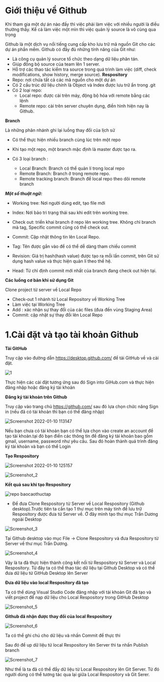 # Giới thiệu về Github
Khi tham gia một dự án nào đấy thì việc phải làm việc với nhiều người là điều thường thấy. Kể cả làm việc một mìn thì việc quản lý source là vô cùng qua trọng

Github là một dịch vụ nổi tiếng cung cấp kho lưu trữ mã nguồn Git cho các dự án phần mềm. Github có đầy đủ những tính năng của Git như: 

- Là công cụ quản lý source tổ chức theo dạng dữ liệu phân tán.
- Giúp đồng bộ source của team lên 1 server.
- Hỗ trợ các thao tác kiểm tra source trong quá trình làm việc (diff, check modifications, show history, merge source).
**Respository**
- Repo: nơi chứa tất cả các mã nguồn cho một dự án
- Có 2 cấu trúc dữ liệu chính là Object và Index được lưu trữ ẩn trong .git
- Có 2 loại repo: 
	+ Local repo: được cài trên máy, động bộ hóa với remote bằng các lệnh
	+ Remote repo: cài trên server chuyên dụng, điền hình hiện nay là Github.

**Branch**

Là những phân nhánh ghi lại luồng thay đổi của lịch sử
- Có thể thực hiện nhiều branch cùng lúc trên một repo
- Khi tạo một repo, một branch mặc định là master được tạo ra.

- Có 3 loại branch : 

	+ Local Branch: Branch có thể quản lí trong local repo
	+ Remote Branch: Branch ở trong remote repo.
	+ Remote tracking branch: Branch để local repo theo dõi remote branch

***Một số thuật ngữ:***

- Working tree: Nơi người dùng edit, tạo file mới

- Index: Nơi bảo trì trạng thái sau khi edit trên working tree.

- Check out: triển khai branch ở repo lên working tree. Không chỉ branch mà tag, Specific commit cũng có thể check out.

- Commit: Cập nhật thông tin lên Local Repo.

- Tag: Tên được gắn vào để có thể dễ dàng tham chiếu commit

- Revision: Giá trị hash(hash value) được tạo ra mỗi lần commit, trên Git sử dụng hash value và thực hiện quản lí theo thế hệ.

- Head: Từ chỉ định commit mới nhất của branch đang check out hiện tại.

**Các luồng cơ bản khi sử dụng Git**

Clone project từ server về Local Repo

- Check-out 1 nhánh từ Local Repository về Working Tree
- Làm việc tại Working Tree
- Add : xác nhận sự thay đổi của các files (đưa đến vùng Staging Area)
- Commit: cập nhật sự thay đổi lên Local Repo
# 1.Cài đặt và tạo tài khoản Github
**Tải GitHub**

Truy cập vào đường dẫn https://desktop.github.com/ để tải GitHub về và cài đặt.

![1](https://user-images.githubusercontent.com/97416839/148877142-b1cccef9-3616-48fe-9ace-34196af1b6f2.png)

Thực hiện các cài đặt tương ứng sau đó Sign into GiHub.com và thực hiện đăng nhập hoặc đăng ký tài khoản

**Đăng ký tài khoản trên Github** 

Truy cập vào trang chủ https://github.com/ 
sau đó lựa chọn chức năng Sign in (nếu đã có tài khoản thì bạn có thể đăng nhập)

![Screenshot 2022-01-10 113147](https://user-images.githubusercontent.com/97416839/148719170-5d8f727e-8ae8-4780-8541-94510be37587.png)

Nếu bạn chưa có tài khoản bạn có thể lựa chọn vào create an account để tạo tài khoản.tại đó bạn điền các thông tin để đăng ký tài khoản bao gồm gmail, username, password như yêu cầu. Sau đó hoàn thành quá trình đăng ký tài khoản và bạn có thể Login 

**Tạo Respository**

![Screenshot 2022-01-10 125157](https://user-images.githubusercontent.com/97416839/148723355-3443e324-99aa-400c-94b6-e50b8d943c23.png)

![Screenshot_2](https://user-images.githubusercontent.com/97416839/148918095-f950117c-5d10-4f7b-9776-e0b8f307d367.png)

**Kết quả sau khi tạo Respository**

![repo baocaothuctap](https://user-images.githubusercontent.com/97416839/148918565-5ff4f6da-b693-41f4-978d-11b284b4a314.png)

* Để đưa Clone Respository từ Server về Local Respository (Github desktop).Trước tiên ta cần tạo 1 thư mục trên máy tính để lưu trữ Respository được đưa từ Server về. Ở đây mình tạo thư mục Trần Dương ngoài Desktop

![Screenshot_3](https://user-images.githubusercontent.com/97416839/148919654-fcd73173-e1b0-4164-8661-705e18b3b6fb.png)

 Tại Github desktop vào mục File -> Clone Respository và đưa Respository từ Server về thư mục Trần Dương.

![Screenshot_4](https://user-images.githubusercontent.com/97416839/148920079-5f88ae5f-0a9f-406d-bd31-4ae41929f271.png)

Vậy là ta đã thực hiện thành công kết nối từ Respository từ Server và Local Respository. Từ đây ta có thể thao tác dữ liệu tại Github Desktop và có thể đưa dữ liệu từ GitHub Desktop lên Server

**Đưa dữ liệu vào local Respository đã tạo**

Ta có thể dùng Visual Studio Code đăng nhập với tài khoản Git đã tạo và viết project để nạp dữ liệu cho Local Respository trong GitHub Desktop 

![Screenshot_5](https://user-images.githubusercontent.com/97416839/148921456-07022cb8-44c0-4b0b-9d2f-38898e82c00c.png)

**Github đã nhận được thay đổi của local Respository**

![Screenshot_6](https://user-images.githubusercontent.com/97416839/148921725-842f85ad-8fc7-4e5a-a18f-fe07286450ce.png)

Ta có thể ghi chú cho dữ liệu và nhấn Commit để thực thi

 Sau đó để up dữ liệu từ local Respository lên Server thì ta nhấn Publish branch

![Screenshot_7](https://user-images.githubusercontent.com/97416839/148922033-d19aae4b-f850-4b19-bb79-122c2b779440.png)

Như thế là ta đã có thể đẩy dữ liệu từ Local Respository lên Git Server. Từ đó người dùng có thể tương tác qua lại giữa Local Respository và Git Serer.

